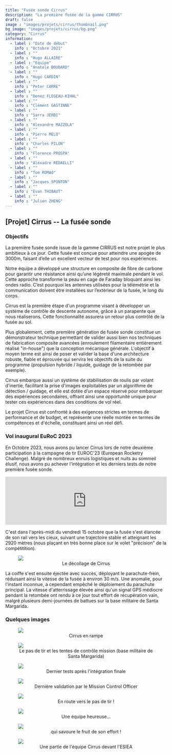 ```yaml
---
title: "Fusée sonde Cirrus"
description: "La première fusée de la gamme CIRRUS"
draft: false
image : "images/projets/cirrus/thumbnail.png"
bg_image: "images/projets/cirrus/bg.png"
category: "Cirrus"
information:
  - label : "Date de début"
    info : "Octobre 2021"
  - label : ""
    info : "Hugo ALLAIRE"
  - label : "Equipe"
    info : "Anatole BOUDARD"
  - label : ""
    info : "Hugo CARDIN"
  - label : ""
    info : "Peter CARRE"
  - label : ""
    info : "Denez FLEGEAU-KIHAL"
  - label : ""
    info : "Clément GASTINNE"
  - label : ""
    info : "Sarra JERBI"
  - label : ""
    info : "Alexandre MAZZOLA"       
  - label : ""
    info : "Pierre MELO"       
  - label : ""
    info : "Charles PILON"
  - label : ""
    info : "Florence PROSPA"       
  - label : ""
    info : "Alexadre REDAELLI"       
  - label : ""
    info : "Tom ROMAO"
  - label : ""
    info : "Jacques SPONTON" 
  - label : ""
    info : "Evan THIBAUT"
  - label : ""
    info : "Julien ZHENG"
---
```


## [Projet] Cirrus -- La fusée sonde

### Objectifs

La première fusée sonde issue de la gamme CIRRUS est notre projet le plus ambitieux à ce jour. Cette fusée est conçue pour atteindre une apogée de
3000m, faisant d’elle un excellent vecteur de test pour nos expériences. 

Notre équipe a développé une structure en composite de fibre de carbone pour garantir une résistance ainsi qu’une légèreté maximale pendant le vol.
Cette approche transforme la peau en cage de Faraday bloquant ainsi les ondes radio. C’est pourquoi les antennes utilisées pour la télémétrie et la
communication doivent être installées sur l’extérieur de la fusée, le long du corps. 

Cirrus est la première étape d'un programme visant à développer un système de contrôle de descente autonome, grâce à un parapente que nous
réaliserons. Cette fonctionnalité assurera un retour plus contrôlé de la fusée au sol. 

Plus globalement, cette première génération de fusée sonde constitue un démonstrateur technique permettant de valider aussi bien nos techniques de
fabrication composite avancées (enroulement filamentaire entièrement réalisé "in-house") que la conception mécanique générale. L'objectif à moyen
terme est ainsi de poser et valider la base d'une architecture robuste, fiable et éprouvée qui servira les objectifs de la suite du programme
(propulsion hybride / liquide, guidage de la retombée par exemple).

Cirrus embarque aussi un système de stabilisation de roulis par volant d'inertie, facilitant la prise d'images exploitables par un algorithme de
détection / guidage, et elle est dotée d’un espace réservé pour embarquer des expériences secondaires, offrant ainsi une opportunité unique pour
tester ces expériences dans des conditions de vol réel. 

Le projet Cirrus est confronté à des exigences strictes en termes de performance et de budget, et représente une réelle montée en termes de
compétences et d'échelle, constituant ainsi un réel défi.

### Vol inaugural EuRoC 2023

En Octobre 2023, nous avons pu lancer Cirrus lors de notre deuxième participation à la campagne de tir EUROC'23 (European Rocketry Challenge).  Malgré
de nombreux ennuis logistiques et nuits au sommeil élusif, nous avons pu achever l'intégration et les derniers tests de notre première fusée sonde.

<div style="display: flex; justify-content: center;"><iframe style="width: 100% !important;" src="https://www.youtube.com/embed/1o_6G1VSAmw?si=lv8w1cEf92KigNfD" title="YouTube video player" frameborder="0" allow="accelerometer; autoplay; clipboard-write; encrypted-media; gyroscope; picture-in-picture; web-share" referrerpolicy="strict-origin-when-cross-origin" allowfullscreen></iframe></div>

C'est dans l'après-midi du vendredi 15 octobre que la fusée s'est élancée de son rail vers les cieux, suivant une trajectoire stable et atteignant les
2920 mètres (nous plaçant en très bonne place sur le volet "précision" de la compétitition). 

<figure>
  <a href="/images/cirrus/AO-EUROC-15_113.jpg"><img class="img-responsive" src="/images/cirrus/AO-EUROC-15_113.jpg" /></a>
  <figcaption><center>Le décollage de Cirrus</center></figcaption>
</figure>

La coiffe s'est ensuite éjectée avec succès, déployant le parachute-frein, réduisant ainsi la vitesse de la fusée à environ 30 m/s. Une anomalie,
pour l'instant inconnue, a cependant empêché le déploiement du parachute principal. La vitesse d'atterrissage élevée ainsi qu'un signal GPS médiocre
pendant la retombée ont rendu à ce jour tout effort de récupération vain, malgré plusieurs demi-journées de battues sur la base militaire de Santa
Margarida.

### Quelques images

<figure>
  <a href="/images/cirrus/Cirrus-en-rampe.jpg"><img class="img-responsive" src="/images/cirrus/Cirrus-en-rampe.jpg" /></a>
  <figcaption><center>Cirrus en rampe</center></figcaption>
</figure>

<figure>
  <a href="/images/cirrus/AO-EUROC-12_043.jpg"><img class="img-responsive" src="/images/cirrus/AO-EUROC-12_043.jpg" /></a>
  <figcaption><center>Le pas de tir et les tentes de contrôle mission (base militaire de Santa Margarida)</center></figcaption>
</figure>

<figure>
  <a href="/images/cirrus/AO-EUROC-15_051.jpg"><img class="img-responsive" src="/images/cirrus/AO-EUROC-15_051.jpg" /></a>
  <figcaption><center>Dernier tests après l'intégration finale</center></figcaption>
</figure>

<figure>
  <a href="/images/cirrus/DSC9339.jpg"><img class="img-responsive" src="/images/cirrus/DSC9339.jpg" /></a>
  <figcaption><center>Dernière validation par le Mission Control Officer</center></figcaption>
</figure>

<figure>
  <a href="/images/cirrus/AO-EUROC-15_082.jpg"><img class="img-responsive" src="/images/cirrus/AO-EUROC-15_082.jpg" /></a>
  <figcaption><center>En route vers le pas de tir !</center></figcaption>
</figure>

<figure>
  <a href="/images/cirrus/AO-EUROC-15_116.jpg"><img class="img-responsive" src="/images/cirrus/AO-EUROC-15_116.jpg" /></a>
  <figcaption><center>Une équipe heureuse...</center></figcaption>
</figure>

<figure>
  <a href="/images/cirrus/AO-EUROC-15_111.jpg"><img class="img-responsive" src="/images/cirrus/AO-EUROC-15_111.jpg" /></a>
  <figcaption><center>qui savoure le fruit de son effort !</center></figcaption>
</figure>

<figure>
  <a href="/images/cirrus/cirrus_team.jpg"><img class="img-responsive" src="/images/cirrus/cirrus_team.jpg" /></a>
  <figcaption><center>Une partie de l'équipe Cirrus devant l'ESIEA</center></figcaption>
</figure>
